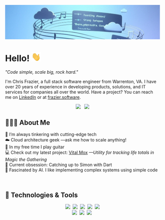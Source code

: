 ![hero image](hero.png)

# Hello! <img src="https://raw.githubusercontent.com/chrisfrazier0/chrisfrazier0/main/wave.gif" width="30px" height="30px">

*"Code simple, scale big, rock hard."*  

I'm Chris Frazier, a full stack software engineer from Warrenton, VA. I have over 20 years of experience in developing
products, solutions, and IT services for companies all over the world. Have a project? You can reach me on
[LinkedIn][linkedin-url] or at [frazier.software][website-url].

<p align="center">
    <a href="https://linkedin.com/in/chrisfrazier0"><img src="https://img.shields.io/badge/LinkedIn-0077B5?style=flat-square&logo=linkedin&logoColor=white"></a>
    &nbsp;
    <a href="https://buymeacoffee.com/chrisfrazier0"><img src="https://img.shields.io/badge/buy_me_a_coffee-FFDD00?style=flat-square&logo=buy-me-a-coffee&logoColor=black"></a>
</p>

## 👨🏼‍💻 About Me

[//]: # "🔭 I'm currently ..."

🚀 I’m always tinkering with cutting-edge tech  
☁️ Cloud architecture geek &mdash;ask me how to scale anything!  
🎸 In my free time I play guitar  
💻 Check out my latest project: [Vital Mox][latest-project] *&mdash;Utility for tracking life totals in Magic the Gathering*  
🎯 Current obsession: Catching up to Simon with Dart  
🧠 Fascinated by AI. I like implementing complex systems using simple code  

<br>

## 🔧 Technologies & Tools

<p align="center">
    <img src="https://img.shields.io/badge/mac%20os-000000?style=for-the-badge&logo=apple&logoColor=white">&nbsp;
    <img src="https://img.shields.io/badge/VSCode-430098?style=for-the-badge&logo=xcode&logoColor=white">&nbsp;
    <img src="https://img.shields.io/badge/golang-007d9c?style=for-the-badge&logo=go&logoColor=white">&nbsp;
    <img src="https://img.shields.io/badge/Dart-0175C2?style=for-the-badge&logo=dart&logoColor=white">&nbsp;
    <img src="https://img.shields.io/badge/Flutter-02569B?style=for-the-badge&logo=flutter&logoColor=white"><br>
    <img src="https://img.shields.io/badge/TypeScript-007ACC?style=for-the-badge&logo=typescript&logoColor=white">&nbsp;
    <img src="https://img.shields.io/badge/Docker-2496ED?style=for-the-badge&logo=docker&logoColor=white">&nbsp;
    <img src="https://img.shields.io/badge/Terraform-623CE4?style=for-the-badge&logo=terraform&logoColor=white">&nbsp;
</p>

[website-url]: https://frazier.software
[linkedin-url]: https://linkedin.com/in/chrisfrazier0
[flutter-url]: https://flutter.dev/
[latest-project]: https://github.com/Frazier-Software/vitalmox/
